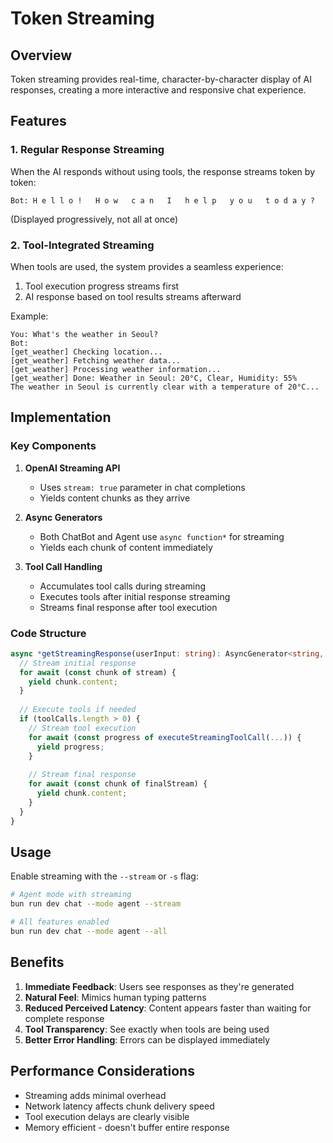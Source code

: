 # Token Streaming

## Overview
Token streaming provides real-time, character-by-character display of AI responses, creating a more interactive and responsive chat experience.

## Features

### 1. Regular Response Streaming
When the AI responds without using tools, the response streams token by token:
```
Bot: H e l l o !   H o w   c a n   I   h e l p   y o u   t o d a y ?
```
(Displayed progressively, not all at once)

### 2. Tool-Integrated Streaming
When tools are used, the system provides a seamless experience:
1. Tool execution progress streams first
2. AI response based on tool results streams afterward

Example:
```
You: What's the weather in Seoul?
Bot: 
[get_weather] Checking location...
[get_weather] Fetching weather data...
[get_weather] Processing weather information...
[get_weather] Done: Weather in Seoul: 20°C, Clear, Humidity: 55%
The weather in Seoul is currently clear with a temperature of 20°C...
```

## Implementation

### Key Components

1. **OpenAI Streaming API**
   - Uses `stream: true` parameter in chat completions
   - Yields content chunks as they arrive

2. **Async Generators**
   - Both ChatBot and Agent use `async function*` for streaming
   - Yields each chunk of content immediately

3. **Tool Call Handling**
   - Accumulates tool calls during streaming
   - Executes tools after initial response streaming
   - Streams final response after tool execution

### Code Structure
```typescript
async *getStreamingResponse(userInput: string): AsyncGenerator<string, void, unknown> {
  // Stream initial response
  for await (const chunk of stream) {
    yield chunk.content;
  }
  
  // Execute tools if needed
  if (toolCalls.length > 0) {
    // Stream tool execution
    for await (const progress of executeStreamingToolCall(...)) {
      yield progress;
    }
    
    // Stream final response
    for await (const chunk of finalStream) {
      yield chunk.content;
    }
  }
}
```

## Usage

Enable streaming with the `--stream` or `-s` flag:

```bash
# Agent mode with streaming
bun run dev chat --mode agent --stream

# All features enabled
bun run dev chat --mode agent --all
```

## Benefits

1. **Immediate Feedback**: Users see responses as they're generated
2. **Natural Feel**: Mimics human typing patterns
3. **Reduced Perceived Latency**: Content appears faster than waiting for complete response
4. **Tool Transparency**: See exactly when tools are being used
5. **Better Error Handling**: Errors can be displayed immediately

## Performance Considerations

- Streaming adds minimal overhead
- Network latency affects chunk delivery speed
- Tool execution delays are clearly visible
- Memory efficient - doesn't buffer entire response